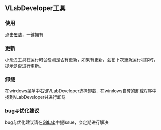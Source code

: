 ## VLabDeveloper工具

### 使用
点击[安装][1]，一键拥有

### 更新
小恐龙工具在运行时会检测是否有更新，如果有更新，会在下次重新运行程序时，提示是否进行更新。

### 卸载
在windows菜单中右键VLabDeveloper选择卸载，在windows自带的卸载程序中找到VLabDeveloper并进行卸载

### bug与优化建议

bug与优化建议请在[GitLab](http://git.sdp.nd/VLabEquipments/vlabdeveloper/-/issues)中提issue，会定期进行解决




[1]: https://hohiyi.github.io/VLabDeveloper/VLabDeveloper.application